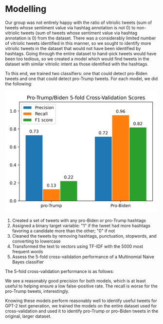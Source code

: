 # Modelling

Our group was not entirely happy with the ratio of vitriolic tweets (sum of tweets whose sentiment value via hashtag annotation is not 0) to non-vitriolic tweets (sum of tweets whose sentiment value via hashtag annotation is 0) from the dataset. There was a considerably limited number of vitriolic tweets identified in this manner, so we sought to identify more vitriolic tweets in the dataset that would not have been identified by hashtags. Going through the entire dataset to hand-pick tweets would have been too tedious, so we created a model which would find tweets in the dataset with similar vitriolic intent as those identified with the hashtags.

To this end, we trained two classifiers: one that could detect pro-Biden tweets and one that could detect pro-Trump tweets. For each model, we did the following:

<img src="modelling_performance.png" width=500></img>

1. Created a set of tweets with any pro-Biden or pro-Trump hashtags
2. Assigned a binary target variable: "1" if the tweet had more hashtags favoring a candidate more than the other; "0" if not
3. Cleaned the tweets by removing hashtags, punctuation, stopwords, and converting to lowercase
4. Transformed the text to vectors using TF-IDF with the 5000 most frequent words 
5. Assess the 5-fold cross-validation performance of a Multinomial Naive Bayes classifier

The 5-fold cross-validation performance is as follows:


We see a reasonably good precision for both models, which is at least useful to helping ensure a low false-positive rate. The recall is worse for the pro-Trump tweets, interestingly. 

Knowing these models perform reasonably well to identify useful tweets for GPT-2 text generation, we trained the models on the entire dataset used for cross-validation and used it to identify pro-Trump or pro-Biden tweets in the original, larger dataset. 


